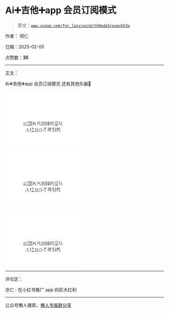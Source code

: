# Ai➕吉他➕app 会员订阅模式

> 原文：[`www.yuque.com/for_lazy/wind/th0pdo5reuexh53x`](https://www.yuque.com/for_lazy/wind/th0pdo5reuexh53x)

作者： 阿仁

日期：2025-02-05

点赞数：**35**

* * *

正文：

Ai➕吉他➕app 会员订阅模式 还有其他乐器🎸

![](img/bbcd41796731f97676b2b3d77654852c.png "None")

![](img/5bf499d7b3ea86b8006e08f3b50a6e9a.png "None")

![](img/dc45fe7623d250e137c489e73a49e14a.png "None")

* * *

评论区：

亦仁 : 在小红书推广 app 的巨大红利

* * *

公众号懒人搜索，[懒人专属群分享](https://lazybook.fun/#/blog/group)